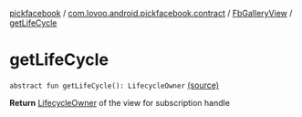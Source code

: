 [pickfacebook](../../index.md) / [com.lovoo.android.pickfacebook.contract](../index.md) / [FbGalleryView](index.md) / [getLifeCycle](./get-life-cycle.md)

# getLifeCycle

`abstract fun getLifeCycle(): LifecycleOwner` [(source)](https://github.com/lovoo/android-pickpic/blob/master/pickfacebook/src/main/kotlin/com/lovoo/android/pickfacebook/contract/FbGalleryView.kt#L17)

**Return**
[LifecycleOwner](#) of the view for subscription handle

